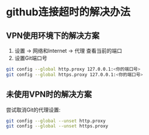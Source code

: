 # github连接超时的解决办法

## **VPN使用环境下的解决方案**

1. 设置 -> 网络和Internet -> 代理   查看当前的端口
2. 设置Git端口号

```bash
git config --global http.proxy 127.0.0.1:<你的端口号>
git config --global https.proxy 127.0.0.1:<你的端口号>
```

## 未使用VPN时的解决方案

尝试取消Git的代理设置:

```bash
git config --global --unset http.proxy
git config --global --unset https.proxy
```

